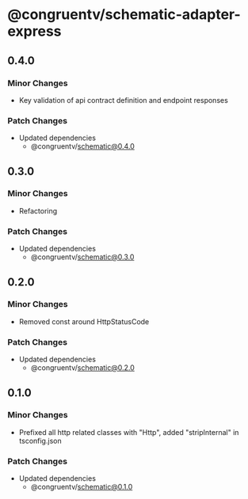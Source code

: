 # @congruentv/schematic-adapter-express

## 0.4.0

### Minor Changes

- Key validation of api contract definition and endpoint responses

### Patch Changes

- Updated dependencies
  - @congruentv/schematic@0.4.0

## 0.3.0

### Minor Changes

- Refactoring

### Patch Changes

- Updated dependencies
  - @congruentv/schematic@0.3.0

## 0.2.0

### Minor Changes

- Removed const around HttpStatusCode

### Patch Changes

- Updated dependencies
  - @congruentv/schematic@0.2.0

## 0.1.0

### Minor Changes

- Prefixed all http related classes with "Http", added "stripInternal" in tsconfig.json

### Patch Changes

- Updated dependencies
  - @congruentv/schematic@0.1.0
